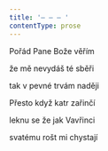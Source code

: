 ```yaml
---
title: '– – – '
contentType: prose
---
```


Pořád Pane Bože věřím

že mě nevydáš té sběři

tak v pevné trvám naději

Přesto když katr zařinčí

leknu se že jak Vavřinci

svatému rošt mi chystají
